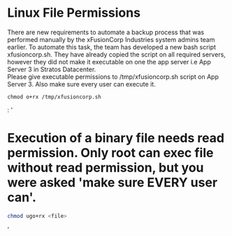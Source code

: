 # Linux File Permissions

There are new requirements to automate a backup process that was performed manually by the xFusionCorp Industries system admins team earlier. To automate this task, the team has developed a new bash script xfusioncorp.sh. They have already copied the script on all required servers, 
however they did not make it executable on one the app server i.e App Server 3 in Stratos Datacenter.  
Please give executable permissions to /tmp/xfusioncorp.sh script on App Server 3. Also make sure every user can execute it.


`chmod o+rx /tmp/xfusioncorp.sh`  

: '
# Execution of a binary file needs read permission. Only root can exec file without read permission, but you were asked 'make sure EVERY user can'.  
```bash
chmod ugo+rx <file>
```
'
